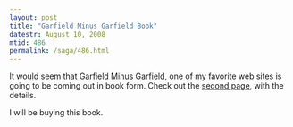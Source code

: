 ```yaml
---
layout: post
title: "Garfield Minus Garfield Book"
datestr: August 10, 2008
mtid: 486
permalink: /saga/486.html
---
```


It would seem that <a href="http://garfieldminusgarfield.net/">Garfield Minus Garfield</a>, one of my favorite web sites is going to be coming out in book form.  Check out the <a href="http://garfieldminusgarfield.net/page/2">second page</a>, with the details.

I will be buying this book.

